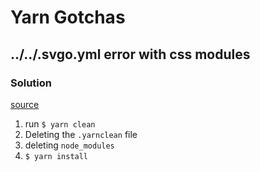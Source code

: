 # Yarn Gotchas
## ../../.svgo.yml error with css modules

### Solution 
[source](https://github.com/svg/svgo/issues/622)

1. run `$ yarn clean` 
2. Deleting the `.yarnclean` file
3. deleting `node_modules`
4. `$ yarn install`

